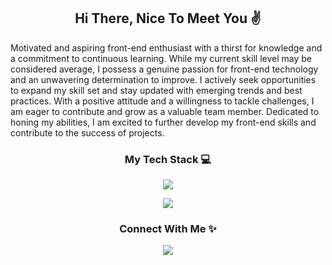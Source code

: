 <h2 align="center">Hi There, Nice To Meet You ✌</h2>
<div>
  Motivated and aspiring front-end enthusiast with a thirst for knowledge and a commitment to continuous learning. While my current skill level may be considered average, I possess a genuine passion for front-end technology and an unwavering determination to improve. I actively seek opportunities to expand my skill set and stay updated with emerging trends and best practices. With a positive attitude and a willingness to tackle challenges, I am eager to contribute and grow as a valuable team member. Dedicated to honing my abilities, I am excited to further develop my front-end skills and contribute to the success of projects.
</div>
<h3 align="center">My Tech Stack 💻</h3>
<p align="center">
  <a href="#">
    <img src="https://skillicons.dev/icons?i=html,css,js,php,mysql,python,c,cs,cpp,java,nodejs,react" />
  </a>
</p>
<p align="center">
  <a href="#">
      <img src="https://skillicons.dev/icons?i=vscode,eclipse,visualstudio,git,cloudflare,figma,ai,ps" />
  </a>
</p>
<h3 align="center">Connect With Me ✨</h3>
<p align="center">
  <a href="#">
    <img src="https://skillicons.dev/icons?i=linkedin,codepen,instagram,twitter" />
  </a>
</p>
<!-- Credit to this guy 👉https://github.com/tandpfun/skill-icons -->
<!--The Website https://skillicons.dev/-->
